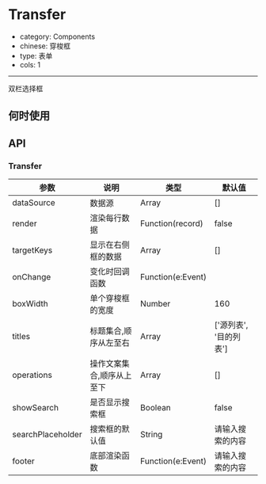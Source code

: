 # Transfer

- category: Components
- chinese: 穿梭框
- type: 表单
- cols: 1

---

双栏选择框

## 何时使用


## API

### Transfer

| 参数      | 说明                                     | 类型       |  默认值 |
|-----------|------------------------------------------|------------|--------|
| dataSource | 数据源 | Array | [] |
| render | 渲染每行数据 | Function(record)  | false    |
| targetKeys | 显示在右侧框的数据 | Array  | [] |
| onChange | 变化时回调函数 | Function(e:Event) |  |
| boxWidth | 单个穿梭框的宽度 | Number | 160 |
| titles | 标题集合,顺序从左至右 | Array | ['源列表', '目的列表'] |
| operations | 操作文案集合,顺序从上至下 | Array | [] |
| showSearch | 是否显示搜索框 | Boolean | false |
| searchPlaceholder | 搜索框的默认值 | String | 请输入搜索的内容  |
| footer | 底部渲染函数 | Function(e:Event) | 请输入搜索的内容  |
